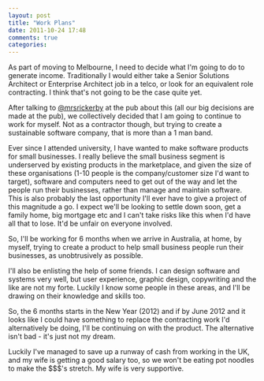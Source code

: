 ```yaml
---
layout: post
title: "Work Plans"
date: 2011-10-24 17:48
comments: true
categories: 
---
```

As part of moving to Melbourne, I need to decide what I'm going to do to generate income. Traditionally I would either take a Senior Solutions Architect or Enterprise Architect job in a telco, or look for an equivalent role contracting. I think that's not going to be the case quite yet.

After talking to [@mrsrickerby](http://twitter.com/mrsrickerby) at the pub about this (all our big decisions are made at the pub), we collectively decided that I am going to continue to work for myself. Not as a contractor though, but trying to create a sustainable software company, that is more than a 1 man band.

Ever since I attended university, I have wanted to make software products for small businesses. I really believe the small business segment is underserved by existing products in the marketplace, and given the size of these organisations (1-10 people is the company/customer size I'd want to target), software and computers need to get out of the way and let the people run their businesses, rather than manage and maintain software. This is also probably the last opportunity I'll ever have to give a project of this magnitude a go. I expect we'll be looking to settle down soon, get a family home, big mortgage etc and I can't take risks like this when I'd have all that to lose. It'd be unfair on everyone involved.

So, I'll be working for 6 months when we arrive in Australia, at home, by myself, trying to create a product to help small business people run their businesses, as unobtrusively as possible.

I'll also be enlisting the help of some friends. I can design software and systems very well, but user experience, graphic design, copywriting and the like are not my forte. Luckily I know some people in these areas, and I'll be drawing on their knowledge and skills too.

So, the 6 months starts in the New Year (2012) and if by June 2012 and it looks like I could have something to replace the contracting work I'd alternatively be doing, I'll be continuing on with the product. The alternative isn't bad - it's just not my dream.

Luckily I've managed to save up a runway of cash from working in the UK, and my wife is getting a good salary too, so we won't be eating pot noodles to make the $$$'s stretch. My wife is very supportive.